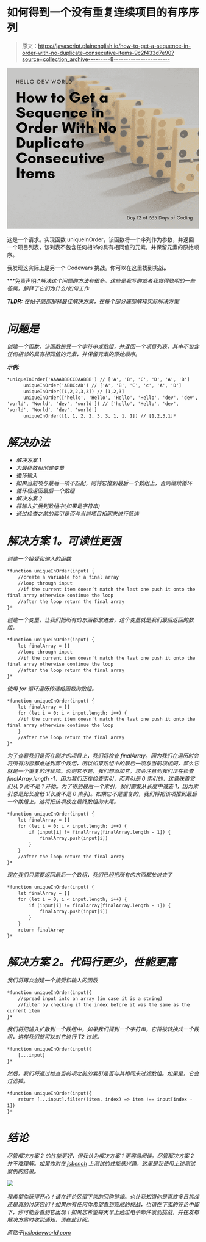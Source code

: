 # 如何得到一个没有重复连续项目的有序序列

> 原文：<https://javascript.plainenglish.io/how-to-get-a-sequence-in-order-with-no-duplicate-consecutive-items-9c2f433d7e90?source=collection_archive---------8----------------------->

![](img/00f9926c435dfc2b9b30a0f4c2910f3a.png)

这是一个请求。实现函数 uniqueInOrder，该函数将一个序列作为参数，并返回一个项目列表，该列表不包含任何相邻的具有相同值的元素，并保留元素的原始顺序。

我发现这实际上是另一个 Codewars 挑战。你可以在这里找到挑战[](https://www.codewars.com/kata/54e6533c92449cc251001667/javascript)**。**

***免责声明:**解决这个问题的方法有很多。这些是我写的或者我觉得聪明的一些答案，解释了它们为什么/如何工作*

***TLDR:** 在帖子底部解释最佳解决方案，在每个部分底部解释实际解决方案*

# *问题是*

*创建一个函数，该函数接受一个字符串或数组，并返回一个项目列表，其中不包含任何相邻的具有相同值的元素，并保留元素的原始顺序。*

***示例:***

```
*uniqueInOrder('AAAABBBCCDAABBB') // ['A', 'B', 'C', 'D', 'A', 'B']
      uniqueInOrder('ABBCcAD') // ['A', 'B', 'C', 'c', 'A', 'D'] 
      uniqueInOrder([1,2,2,3,3]) // [1,2,3] 
      uniqueInOrder(['hello', 'Hello', 'Hello', 'Hello', 'dev', 'dev', 'world', 'World', 'dev', 'world']) // ['hello', 'Hello', 'dev', 'world', 'World', 'dev', 'world']
      uniqueInOrder([1, 1, 2, 2, 3, 3, 1, 1, 1]) // [1,2,3,1]*
```

# *解决办法*

*   *解决方案 1*
*   *为最终数组创建变量*
*   *循环输入*
*   *如果当前项与最后一项不匹配，则将它推到最后一个数组上，否则继续循环*
*   *循环后返回最后一个数组*
*   *解决方案 2*
*   *将输入扩展到数组中(如果是字符串)*
*   *通过检查之前的索引是否与当前项目相同来进行筛选*

# *解决方案 1。可读性更强*

*创建一个接受和输入的函数*

```
*function uniqueInOrder(input) {
    //create a variable for a final array
    //loop through input 
    //if the current item doesn’t match the last one push it onto the final array otherwise continue the loop
    //after the loop return the final array 
}*
```

*创建一个变量，让我们把所有的东西都放进去，这个变量就是我们最后返回的数组。*

```
*function uniqueInOrder(input) {
    let finalArray = []
    //loop through input 
    //if the current item doesn’t match the last one push it onto the final array otherwise continue the loop
    //after the loop return the final array 
}*
```

*使用 for 循环遍历传递给函数的数组。*

```
*function uniqueInOrder(input) {
    let finalArray = []
    for (let i = 0; i < input.length; i++) {
    //if the current item doesn’t match the last one push it onto the final array otherwise continue the loop
    }
    //after the loop return the final array 
}*
```

*为了查看我们是否在刚才的项目上，我们将检查 finalArray。因为我们在遍历时会将所有内容都推送到那个数组，所以如果数组中的最后一项与当前项相同，那么它就是一个重复的连续项。否则它不是，我们想添加它。您会注意到我们正在检查 finalArray.length -1，因为我们正在检查索引，而索引是 0 索引的，这意味着它们从 0 而不是 1 开始。为了得到最后一个索引，我们需要从长度中减去 1，因为索引总是比长度低 1(长度不是 0 索引)。如果它不是重复的，我们将把该项推到最后一个数组上。这将把该项放在最终数组的末尾。*

```
*function uniqueInOrder(input) {
    let finalArray = []
    for (let i = 0; i < input.length; i++) {
        if (input[i] != finalArray[finalArray.length - 1]) {
            finalArray.push(input[i])
        }   
    }
    //after the loop return the final array 
}*
```

*现在我们只需要返回最后一个数组，我们已经把所有的东西都放进去了*

```
*function uniqueInOrder(input) {
    let finalArray = []
    for (let i = 0; i < input.length; i++) {
        if (input[i] != finalArray[finalArray.length - 1]) {
            finalArray.push(input[i])
        }   
    }
    return finalArray
}*
```

# *解决方案 2。代码行更少，性能更高*

*我们将再次创建一个接受和输入的函数*

```
*function uniqueInOrder(input){
    //spread input into an array (in case it is a string)
    //filter by checking if the index before it was the same as the current item
}*
```

*我们将把输入扩散到一个数组中，如果我们得到一个字符串，它将被转换成一个数组，这样我们就可以对它进行 T2 过滤。*

```
*function uniqueInOrder(input){
    [...input]
}*
```

*然后，我们将通过检查当前项之前的索引是否与其相同来过滤数组。如果是，它会过滤掉。*

```
*function uniqueInOrder(input){
    return [...input].filter((item, index) => item !== input[index - 1])
}*
```

# *结论*

*尽管解决方案 2 的性能更好，但我认为解决方案 1 更容易阅读。尽管解决方案 2 并不难理解。如果你对在 [jsbench](https://jsbench.me/) 上测试的性能感兴趣，这里是我使用上述测试案例的结果。*

*![](img/ce72f86fe7cd923b03bccf7d4644b669.png)*

*我希望你玩得开心！请在评论区留下您的回购链接。也让我知道你是喜欢多日挑战还是真的讨厌它们！如果你有任何你希望看到完成的挑战，也请在下面的评论中留下，你可能会看到它出现！如果您希望每天早上通过电子邮件收到挑战，并在发布解决方案时收到通知，请在此订阅。*

**原贴于*[*hellodevworld.com*](https://hellodevworld.com/365-days-of-coding/how-to-get-a-sequence-in-order-with-no-duplicate-consecutive-items)*